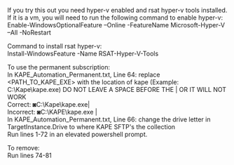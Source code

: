 If you try this out you need hyper-v enabled and rsat hyper-v tools installed. If it is a vm, you will need to run the following command to enable hyper-v:  
Enable-WindowsOptionalFeature –Online -FeatureName Microsoft-Hyper-V –All -NoRestart

Command to install rsat hyper-v:  
Install-WindowsFeature -Name RSAT-Hyper-V-Tools

To use the permanent subscription:  
In KAPE_Automation_Permanent.txt, Line 64: replace <PATH_TO_KAPE_EXE> with the location of kape (Example: C:\Kape\kape.exe)
DO NOT LEAVE A SPACE BEFORE THE | OR IT WILL NOT WORK  
Correct: ◙C:\Kape\kape.exe|  
Incorrect: ◙C:\KAPE\kape.exe |  
In KAPE_Automation_Permanent.txt, Line 66: change the drive letter in TargetInstance.Drive to where KAPE SFTP's the collection  
Run lines 1-72 in an elevated powershell prompt.

To remove:  
Run lines 74-81
